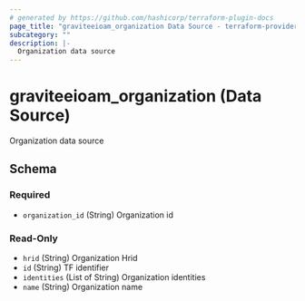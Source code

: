 ```yaml
---
# generated by https://github.com/hashicorp/terraform-plugin-docs
page_title: "graviteeioam_organization Data Source - terraform-provider-graviteeioam"
subcategory: ""
description: |-
  Organization data source
---
```


# graviteeioam_organization (Data Source)

Organization data source



<!-- schema generated by tfplugindocs -->
## Schema

### Required

- `organization_id` (String) Organization id

### Read-Only

- `hrid` (String) Organization Hrid
- `id` (String) TF identifier
- `identities` (List of String) Organization identities
- `name` (String) Organization name
